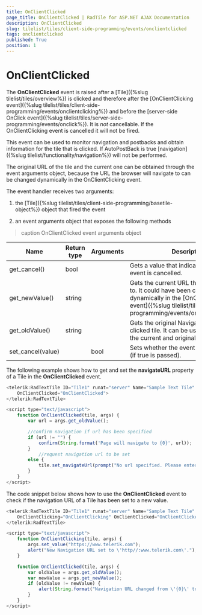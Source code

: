 ```yaml
---
title: OnClientClicked
page_title: OnClientClicked | RadTile for ASP.NET AJAX Documentation
description: OnClientClicked
slug: tilelist/tiles/client-side-programming/events/onclientclicked
tags: onclientclicked
published: True
position: 1
---
```


# OnClientClicked



The **OnClientClicked** event is raised after a [Tile]({%slug tilelist/tiles/overview%}) is clicked and therefore after the [OnClientClicking event]({%slug tilelist/tiles/client-side-programming/events/onclientclicking%}) and before the [server-side OnClick event]({%slug tilelist/tiles/server-side-programming/events/onclick%}). It is *not* cancellable. If the OnClientClicking event is cancelled it will not be fired.

This event can be used to monitor navigation and postbacks and obtain information for the tile that is clicked. If AutoPostBack is true [navigation]({%slug tilelist/functionality/navigation%}) will not be performed.

The original URL of the tile and the current one can be obtained through the event arguments object, because the URL the browser will navigate to can be changed dynamically in the OnClientClicking event.

The event handler receives two arguments:

1. the [Tile]({%slug tilelist/tiles/client-side-programming/basetile-object%}) object that fired the event

1. an event arguments object that exposes the following methods


>caption OnClientClicked event arguments object

|  **Name**  |  **Return type**  |  **Arguments**  |  **Description**  |
| ------ | ------ | ------ | ------ |
|get_cancel()|bool||Gets a value that indicates whether the event is cancelled.|
|get_newValue()|string||Gets the current URL the tile will navigate to. It could have been changed dynamically in the [OnClientClicking event]({%slug tilelist/tiles/client-side-programming/events/onclientclicking%}).|
|get_oldValue()|string||Gets the original NavigateUrl of the clicked tile. It can be used to compare the current and original values.|
|set_cancel(value)||bool|Sets whether the event will be cancelled (if true is passed).|

The following example shows how to get and set the **navigateURL** property of a Tile in the **OnClientClicked** event.

````JavaScript
<telerik:RadTextTile ID="Tile1" runat="server" Name="Sample Text Tile" Text="Lorem ipsum dolor sit amet" Title-Text="Sample"
    OnClientClicked="OnClientClicked">
</telerik:RadTextTile>

<script type="text/javascript">
    function OnClientClicked(tile, args) {
        var url = args.get_oldValue();

        //confirm navigation if url has been specified
        if (url != "") {
            confirm(String.format('Page will navigate to {0}', url));
        }
            //request navigation url to be set
        else {
            tile.set_navigateUrl(prompt("No url specified. Please enter a navigation url:"));
        }
    }
</script>
````



The code snippet below shows how to use the **OnClientClicked** event to check if the navigation URL of a Tile has been set to a new value.

````JavaScript
<telerik:RadTextTile ID="Tile1" runat="server" Name="Sample Text Tile" Text="Lorem ipsum dolor sit amet" Title-Text="Sample"
    OnClientClicking="OnClientClicking" OnClientClicked="OnClientClicked" NavigateUrl="https://demos.telerik.com">
</telerik:RadTextTile>

<script type="text/javascript">
    function OnClientClicking(tile, args) {
        args.set_value("https://www.telerik.com");
        alert("New Navigation URL set to \'http//:www.telerik.com\'.");
    }

    function OnClientClicked(tile, args) {
        var oldValue = args.get_oldValue();
        var newValue = args.get_newValue();
        if (oldValue != newValue) {
            alert(String.format("Navigation URL changed from \'{0}\' to \'{1}\'.", oldValue, newValue));
        }
    }
</script>
````


